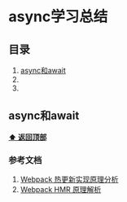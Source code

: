 # async学习总结

## 目录
  1. [async和await](#async和await)
  2.
  3.

## async和await

**[⬆ 返回顶部](#async学习总结)**

### 参考文档
1. [Webpack 热更新实现原理分析](https://zhuanlan.zhihu.com/p/30623057)
2. [Webpack HMR 原理解析](https://zhuanlan.zhihu.com/p/30669007)